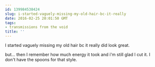 ```yaml
---
id: 139984538424
slug: i-started-vaguely-missing-my-old-hair-bc-it-really
date: 2016-02-25 20:01:50 GMT
tags:
- transmissions from the void
title: ''
---
```

I started vaguely missing my old hair bc it really did look great. 

but... then I remember how much energy it took and i'm still glad I cut it. I don't have the spoons for that style.